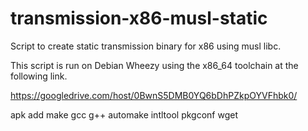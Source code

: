transmission-x86-musl-static
============================

Script to create static transmission binary for x86 using musl libc.

This script is run on Debian Wheezy using the x86_64 toolchain at the following link.

https://googledrive.com/host/0BwnS5DMB0YQ6bDhPZkpOYVFhbk0/

apk add make gcc g++ automake intltool pkgconf wget 

